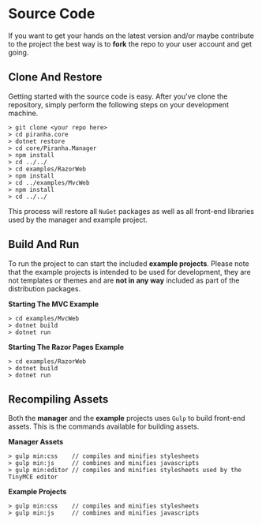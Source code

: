 # Source Code

If you want to get your hands on the latest version and/or maybe contribute to the project the best way is to **fork** the repo to your user account and get going.

## Clone And Restore

Getting started with the source code is easy. After you've clone the repository, simply perform the following steps on your development machine.

    > git clone <your repo here>
    > cd piranha.core
    > dotnet restore
    > cd core/Piranha.Manager
    > npm install
    > cd ../../
    > cd examples/RazorWeb
    > npm install
    > cd ../examples/MvcWeb
    > npm install
    > cd ../../

This process will restore all `NuGet` packages as well as all front-end libraries used by the manager and example project.

## Build And Run

To run the project to can start the included **example projects**. Please note that the example projects is intended to be used for development, they are not templates or themes and are **not in any way** included as part of the distribution packages.

**Starting The MVC Example**

    > cd examples/MvcWeb
    > dotnet build
    > dotnet run

**Starting The Razor Pages Example**

    > cd examples/RazorWeb
    > dotnet build
    > dotnet run

## Recompiling Assets

Both the **manager** and the **example** projects uses `Gulp` to build front-end assets. This is the commands available for building assets.

**Manager Assets**

    > gulp min:css    // compiles and minifies stylesheets
    > gulp min:js     // combines and minifies javascripts
    > gulp min:editor // compiles and minifies stylesheets used by the TinyMCE editor

**Example Projects**

    > gulp min:css    // compiles and minifies stylesheets
    > gulp min:js     // combines and minifies javascripts
